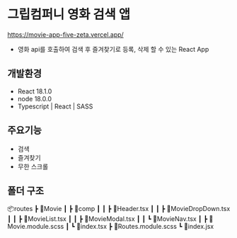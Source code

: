 # 그립컴퍼니 영화 검색 앱
https://movie-app-five-zeta.vercel.app/

- 영화 api를 호출하여 검색 후 즐겨찾기로 등록, 삭제 할 수 있는 React App

## 개발환경
- React 18.1.0
- node 18.0.0
- Typescript | React | SASS 

## 주요기능
- 검색
- 즐겨찾기
- 무한 스크롤

## 폴더 구조
📦routes
 ┣ 📂Movie
 ┃ ┣ 📂comp
 ┃ ┃ ┣ 📜Header.tsx
 ┃ ┃ ┣ 📜MovieDropDown.tsx
 ┃ ┃ ┣ 📜MovieList.tsx
 ┃ ┃ ┣ 📜MovieModal.tsx
 ┃ ┃ ┗ 📜MovieNav.tsx
 ┃ ┣ 📜Movie.module.scss
 ┃ ┗ 📜index.tsx
 ┣ 📜Routes.module.scss
 ┗ 📜index.jsx
